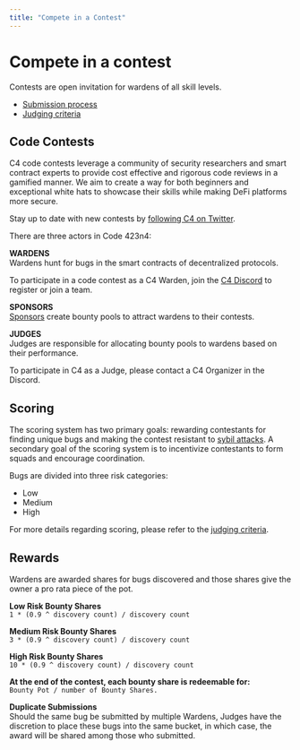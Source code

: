 ```yaml
---
title: "Compete in a Contest"
---
```


# Compete in a contest

Contests are open invitation for wardens of all skill levels.

- [Submission process](/submissions)
- [Judging criteria](/judging-criteria)

## Code Contests

C4 code contests leverage a community of security researchers and smart contract experts to provide cost effective and rigorous code reviews in a gamified manner. We aim to create a way for both beginners and exceptional white hats to showcase their skills while making DeFi platforms more secure.

Stay up to date with new contests by [following C4 on Twitter](https://twitter.com/code423n4).

There are three actors in Code 423n4:

**WARDENS**  
Wardens hunt for bugs in the smart contracts of decentralized protocols.

To participate in a code contest as a C4 Warden, join the [C4 Discord](https://discord.gg/EY5dvm3evD) to register or join a team.

**SPONSORS**  
[Sponsors](/sponsor) create bounty pools to attract wardens to their contests.

**JUDGES**  
Judges are responsible for allocating bounty pools to wardens based on their performance.

To participate in C4 as a Judge, please contact a C4 Organizer in the Discord.

## Scoring

The scoring system has two primary goals: rewarding contestants for finding unique bugs and making the contest resistant to [sybil attacks](https://en.wikipedia.org/wiki/Sybil_attack). A secondary goal of the scoring system is to incentivize contestants to form squads and encourage coordination.

Bugs are divided into three risk categories:

- Low
- Medium
- High

For more details regarding scoring, please refer to the [judging criteria](/judging-criteria).

## Rewards

Wardens are awarded shares for bugs discovered and those shares give the owner a pro rata piece of the pot.

**Low Risk Bounty Shares**  
`1 * (0.9 ^ discovery count) / discovery count`

**Medium Risk Bounty Shares**  
`3 * (0.9 ^ discovery count) / discovery count`

**High Risk Bounty Shares**  
`10 * (0.9 ^ discovery count) / discovery count`

**At the end of the contest, each bounty share is redeemable for:**  
`Bounty Pot / number of Bounty Shares.`

**Duplicate Submissions**  
Should the same bug be submitted by multiple Wardens, Judges have the discretion to place these bugs into the same bucket, in which case, the award will be shared among those who submitted.

